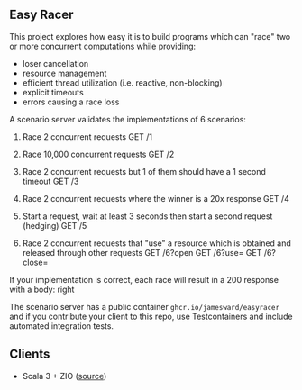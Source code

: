Easy Racer
----------

This project explores how easy it is to build programs which can "race" two or more concurrent computations while providing:
 - loser cancellation
 - resource management
 - efficient thread utilization (i.e. reactive, non-blocking)
 - explicit timeouts
 - errors causing a race loss

A scenario server validates the implementations of 6 scenarios:

1. Race 2 concurrent requests
    GET /1

2. Race 10,000 concurrent requests
    GET /2

3. Race 2 concurrent requests but 1 of them should have a 1 second timeout
    GET /3

4. Race 2 concurrent requests where the winner is a 20x response
    GET /4

5. Start a request, wait at least 3 seconds then start a second request (hedging)
    GET /5

6. Race 2 concurrent requests that "use" a resource which is obtained and released through other requests
    GET /6?open
    GET /6?use=<id obtained from open request>
    GET /6?close=<id obtained from open request>


If your implementation is correct, each race will result in a 200 response with a body:
    right


The scenario server has a public container `ghcr.io/jamesward/easyracer` and if you contribute your client to this repo, use Testcontainers and include automated integration tests.

## Clients
- Scala 3 + ZIO ([source](scala-zio))

